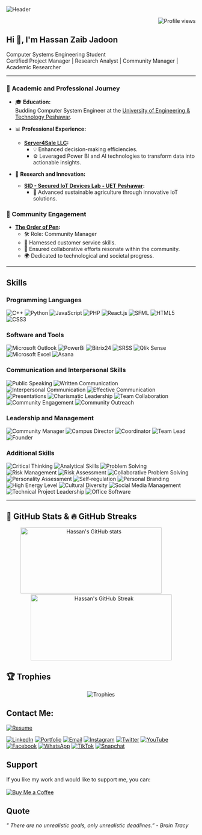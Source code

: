 ![Header](https://github.com/hzjadoon/hzjadoon/blob/main/DESIGN.png)
<!-- Profile Views Badge -->

<p align="right">
  <img src="https://komarev.com/ghpvc/?username=hzjadoon&label=Profile%20views&color=0e75b6&style=flat" alt="Profile views" />
</p>

## Hi 👋, I'm Hassan Zaib Jadoon
Computer Systems Engineering Student  
Certified Project Manager | Research Analyst | Community Manager | Academic Researcher  

---

### 📘 **Academic and Professional Journey**
- 🎓 **Education:**  
  Budding Computer System Engineer at the [University of Engineering & Technology Peshawar](http://www.uetpeshawar.edu.pk/).
  
- 📊 **Professional Experience:**  
  - **[Server4Sale LLC](https://www.server4sale.com/):**
    - 💡 Enhanced decision-making efficiencies.
    - ⚙️ Leveraged Power BI and AI technologies to transform data into actionable insights.
    
- 🌿 **Research and Innovation:**  
  - **[SID - Secured IoT Devices Lab - UET Peshawar](http://www.uetpeshawar.edu.pk/):**
    - 🌱 Advanced sustainable agriculture through innovative IoT solutions.

### 🤝 **Community Engagement**
- **[The Order of Pen](https://www.theorderofpen.com/):**  
  - 🛠️ Role: Community Manager
  - 💬 Harnessed customer service skills.
  - 📢 Ensured collaborative efforts resonate within the community.
  - 🌍 Dedicated to technological and societal progress.

---



## Skills

### Programming Languages
  ![C++](https://img.shields.io/badge/C%2B%2B-00599C?style=for-the-badge&logo=c%2B%2B&logoColor=white)
  ![Python](https://img.shields.io/badge/Python-3776AB?style=for-the-badge&logo=python&logoColor=white)
  ![JavaScript](https://img.shields.io/badge/JavaScript-F7DF1E?style=for-the-badge&logo=javascript&logoColor=black)
  ![PHP](https://img.shields.io/badge/PHP-777BB4?style=for-the-badge&logo=php&logoColor=white)
  ![React.js](https://img.shields.io/badge/React-20232A?style=for-the-badge&logo=react&logoColor=61DAFB)
  ![SFML](https://img.shields.io/badge/SFML-00599C?style=for-the-badge&logo=SFML&logoColor=white)
  ![HTML5](https://img.shields.io/badge/HTML5-E34F26?style=for-the-badge&logo=html5&logoColor=white)
  ![CSS3](https://img.shields.io/badge/CSS3-1572B6?style=for-the-badge&logo=css3&logoColor=white)

### Software and Tools
  ![Microsoft Outlook](https://img.shields.io/badge/Microsoft%20Outlook-0078D4?style=for-the-badge&logo=microsoft-outlook&logoColor=white)
  ![PowerBi](https://img.shields.io/badge/PowerBI-F2C811?style=for-the-badge&logo=power-bi&logoColor=black)
  ![Bitrix24](https://img.shields.io/badge/Bitrix24-00AEEF?style=for-the-badge&logo=bitrix24&logoColor=white)
  ![SRSS](https://img.shields.io/badge/SRSS-00AEEF?style=for-the-badge&logo=data-visualization&logoColor=white)
  ![Qlik Sense](https://img.shields.io/badge/Qlik%20Sense-46A149?style=for-the-badge&logo=qlik&logoColor=white)
  ![Microsoft Excel](https://img.shields.io/badge/Microsoft%20Excel-217346?style=for-the-badge&logo=microsoft-excel&logoColor=white)
  ![Asana](https://img.shields.io/badge/Asana-273347?style=for-the-badge&logo=asana&logoColor=white)

### Communication and Interpersonal Skills
  ![Public Speaking](https://img.shields.io/badge/Public%20Speaking-FF6347?style=for-the-badge&logo=public-speaking&logoColor=white)
  ![Written Communication](https://img.shields.io/badge/Written%20Communication-4682B4?style=for-the-badge&logo=communication&logoColor=white)
  ![Interpersonal Communication](https://img.shields.io/badge/Interpersonal%20Communication-FFD700?style=for-the-badge&logo=communication&logoColor=black)
  ![Effective Communication](https://img.shields.io/badge/Effective%20Communication-32CD32?style=for-the-badge&logo=communication&logoColor=black)
  ![Presentations](https://img.shields.io/badge/Presentations-DC143C?style=for-the-badge&logo=presentations&logoColor=white)
  ![Charismatic Leadership](https://img.shields.io/badge/Charismatic%20Leadership-4B0082?style=for-the-badge&logo=leadership&logoColor=white)
  ![Team Collaboration](https://img.shields.io/badge/Team%20Collaboration-2E8B57?style=for-the-badge&logo=team-collaboration&logoColor=white)
  ![Community Engagement](https://img.shields.io/badge/Community%20Engagement-8A2BE2?style=for-the-badge&logo=community&logoColor=white)
  ![Community Outreach](https://img.shields.io/badge/Community%20Outreach-FF4500?style=for-the-badge&logo=community-outreach&logoColor=white)

### Leadership and Management
![Community Manager](https://img.shields.io/badge/Community%20Manager-FFA500?style=for-the-badge&logo=community-manager&logoColor=black)
![Campus Director](https://img.shields.io/badge/Campus%20Director-20B2AA?style=for-the-badge&logo=campus&logoColor=white)
![Coordinator](https://img.shields.io/badge/Coordinator-FF1493?style=for-the-badge&logo=coordinator&logoColor=white)
![Team Lead](https://img.shields.io/badge/Team%20Lead-00BFFF?style=for-the-badge&logo=team-lead&logoColor=white)
![Founder](https://img.shields.io/badge/Founder-FF6347?style=for-the-badge&logo=founder&logoColor=white)

### Additional Skills
  ![Critical Thinking](https://img.shields.io/badge/Critical%20Thinking-483D8B?style=for-the-badge&logo=thinking&logoColor=white)
  ![Analytical Skills](https://img.shields.io/badge/Analytical%20Skills-8B0000?style=for-the-badge&logo=analytics&logoColor=white)
  ![Problem Solving](https://img.shields.io/badge/Problem%20Solving-FFD700?style=for-the-badge&logo=problem-solving&logoColor=black)
  ![Risk Management](https://img.shields.io/badge/Risk%20Management-4B0082?style=for-the-badge&logo=risk-management&logoColor=white)
  ![Risk Assessment](https://img.shields.io/badge/Risk%20Assessment-20B2AA?style=for-the-badge&logo=risk&logoColor=white)
  ![Collaborative Problem Solving](https://img.shields.io/badge/Collaborative%20Problem%20Solving-32CD32?style=for-the-badge&logo=problem-solving&logoColor=black)
  ![Personality Assessment](https://img.shields.io/badge/Personality%20Assessment-FF4500?style=for-the-badge&logo=assessment&logoColor=white)
  ![Self-regulation](https://img.shields.io/badge/Self-regulation-8A2BE2?style=for-the-badge&logo=self-regulation&logoColor=white)
  ![Personal Branding](https://img.shields.io/badge/Personal%20Branding-DC143C?style=for-the-badge&logo=branding&logoColor=white)
  ![High Energy Level](https://img.shields.io/badge/High%20Energy%20Level-FF6347?style=for-the-badge&logo=energy&logoColor=white)
  ![Cultural Diversity](https://img.shields.io/badge/Cultural%20Diversity-4682B4?style=for-the-badge&logo=cultural-diversity&logoColor=white)
  ![Social Media Management](https://img.shields.io/badge/Social%20Media%20Management-00BFFF?style=for-the-badge&logo=social-media&logoColor=white)
  ![Technical Project Leadership](https://img.shields.io/badge/Technical%20Project%20Leadership-DC143C?style=for-the-badge&logo=leadership&logoColor=white)
  ![Office Software](https://img.shields.io/badge/Office%20Software-4B0082?style=for-the-badge&logo=office-software&logoColor=white)

---




## 🌟 **GitHub Stats & 🔥 GitHub Streaks**

<div style="text-align: center;">
  <img src="https://github-readme-stats.vercel.app/api?username=hzjadoon&show_icons=true&theme=radical" alt="Hassan's GitHub stats" width="375" height="175" />
  <img src="https://www.transparenttextures.com/patterns/white-concrete.png" alt="" width="50" height="1" />
  <img src="https://github-readme-streak-stats.herokuapp.com/?user=hzjadoon&theme=radical" alt="Hassan's GitHub Streak" width="375" height="175" />
</div>



## 🏆 Trophies
<div align="center">
  <img src="https://github-profile-trophy.vercel.app/?username=hzjadoon&theme=radical" alt="Trophies" />
</div>

## Contact Me:
  [![Resume](https://img.shields.io/badge/Resume-000000?style=for-the-badge&logo=About.me&logoColor=white)](https://www.linkedin.com/in/hassanzaibjadoon/overlay/1720698761025/single-media-viewer/?type=DOCUMENT&profileId=ACoAAEBniMUBrUQwFDsDt3ljorZtb3aidJ77DCs)

  [![LinkedIn](https://img.shields.io/badge/LinkedIn-0077B5?style=for-the-badge&logo=linkedin&logoColor=white)](https://www.linkedin.com/in/hassanzaibjadoon)
  [![Portfolio](https://img.shields.io/badge/Portfolio-000000?style=for-the-badge&logo=About.me&logoColor=white)](https://hzjadoon.github.io/Portfolio/)
  [![Email](https://img.shields.io/badge/Email-D14836?style=for-the-badge&logo=gmail&logoColor=white)](mailto:hassanzaibjadoon2004@gmail.com)
  [![Instagram](https://img.shields.io/badge/Instagram-E4405F?style=for-the-badge&logo=instagram&logoColor=white)](https://www.instagram.com/techspirator/)
  [![Twitter](https://img.shields.io/badge/Twitter-1DA1F2?style=for-the-badge&logo=twitter&logoColor=white)](https://twitter.com/techspirator)
  [![YouTube](https://img.shields.io/badge/YouTube-FF0000?style=for-the-badge&logo=youtube&logoColor=white)](https://www.youtube.com/@hassanzaibjadoon)
  [![Facebook](https://img.shields.io/badge/Facebook-1877F2?style=for-the-badge&logo=facebook&logoColor=white)](https://facebook.com/hassanzaibjadoon2004)
  [![WhatsApp](https://img.shields.io/badge/WhatsApp-25D366?style=for-the-badge&logo=whatsapp&logoColor=white)](https://wa.me/3119541429)
  [![TikTok](https://img.shields.io/badge/TikTok-000000?style=for-the-badge&logo=tiktok&logoColor=white)](https://www.tiktok.com/@techspirator)
  [![Snapchat](https://img.shields.io/badge/Snapchat-FFFC00?style=for-the-badge&logo=snapchat&logoColor=white)](https://www.snapchat.com/add/hzjadoon2004)

## Support
If you like my work and would like to support me, you can:
<br><br>
[![Buy Me a Coffee](https://img.shields.io/badge/Buy%20Me%20A%20Coffee-FCC624?style=for-the-badge&logo=buy-me-a-coffee&logoColor=black)](https://buymeacoffee.com/hzjadoon)

## Quote
_" There are no unrealistic goals, only unrealistic deadlines.” - Brain Tracy_

